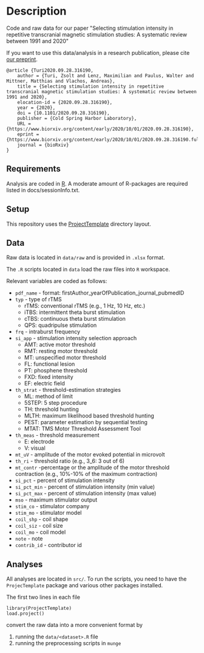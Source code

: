 # Description
Code and raw data for our paper "Selecting stimulation intensity in repetitive transcranial magnetic stimulation studies: A systematic review between 1991 and 2020"

If you want to use this data/analysis in a research publication, please cite [our preprint](https://www.biorxiv.org/content/10.1101/2020.09.28.316190v1).

~~~{bibtex}
@article {Turi2020.09.28.316190,
	author = {Turi, Zsolt and Lenz, Maximilian and Paulus, Walter and Mittner, Matthias and Vlachos, Andreas},
	title = {Selecting stimulation intensity in repetitive transcranial magnetic stimulation studies: A systematic review between 1991 and 2020},
	elocation-id = {2020.09.28.316190},
	year = {2020},
	doi = {10.1101/2020.09.28.316190},
	publisher = {Cold Spring Harbor Laboratory},
	URL = {https://www.biorxiv.org/content/early/2020/10/01/2020.09.28.316190},
	eprint = {https://www.biorxiv.org/content/early/2020/10/01/2020.09.28.316190.full.pdf},
	journal = {bioRxiv}
}
~~~

## Requirements

Analysis are coded in [R](http://r-project.org). 
A moderate amount of R-packages are required listed in docs/sessionInfo.txt. 

## Setup

This repository uses the
[ProjectTemplate](http://projecttemplate.net/) directory layout. 

## Data

Raw data is located in `data/raw` and is provided in `.xlsx` format.

The `.R` scripts located in `data` load the raw files into `R` workspace.

Relevant variables are coded as follows:

* `pdf_name` - format: firstAuthor_yearOfPublication_journal_pubmedID
* `typ` - type of rTMS
	- rTMS: conventional rTMS (e.g., 1 Hz, 10 Hz, etc.)
	- iTBS: intermittent theta burst stimulation
	- cTBS: continuous theta burst stimulation 
	- QPS: quadripulse stimulation
* `frq` - intraburst frequency 
* `si_app` - stimulation intensity selection approach 
	- AMT: active motor threshold
	- RMT: resting motor threshold
	- MT: unspecified motor threshold
	- FL: functional lesion
	- PT: phosphene threshold
	- FXD: fixed intensity
	- EF: electric field
* `th_strat` - threshold-estimation strategies 
	- ML: method of limit
	- 5STEP: 5 step procedure
	- TH: threshold hunting
	- MLTH: maximum likelihood based threshold hunting
	- PEST: parameter estimation by sequential testing
	- MTAT: TMS Motor Threshold Assessment Tool
* `th_meas` - threshold measurement 
	- E: electrode
	- V: visual
* `mt_uV` - amplitude of the motor evoked potential in microvolt 
* `th_ri` - threshold ratio (e.g., 3_6: 3 out of 6)
* `mt_contr` -percentage or the amplitude of the motor threshold contraction (e.g., 10%-10% of the maximum contraction)
* `si_pct` - percent of stimulation intensity
* `si_pct_min` - percent of stimulation intensity (min value)
* `si_pct_max` - percent of stimulation intensity (max value)
* `mso` - maximum stimulator output
* `stim_co` - stimulator company
* `stim_mo` - stimulator model
* `coil_shp` - coil shape
* `coil_siz` - coil size
* `coil_mo` - coil model
* `note` - note
* `contrib_id` - contributor id


## Analyses

All analyses are located in `src/`. To run the scripts, you need to
have the `ProjecTemplate` package and various other packages
installed.

The first two lines in each file
~~~{R}
library(ProjectTemplate)
load.project()
~~~
convert the raw data into a more convenient format by

1. running the `data/<dataset>.R` file
2. running the preprocessing scripts in `munge`